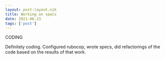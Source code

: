 ```yaml
---
layout: post-layout.njk
title: Working on specs
date: 2021-06-23
tags: ['post']
---
```

<!-- Excerpt Start -->
CODING
<!-- Excerpt End -->

Definitely coding. Configured rubocop, wrote specs, did refactorings of the code based on the results of that work.
